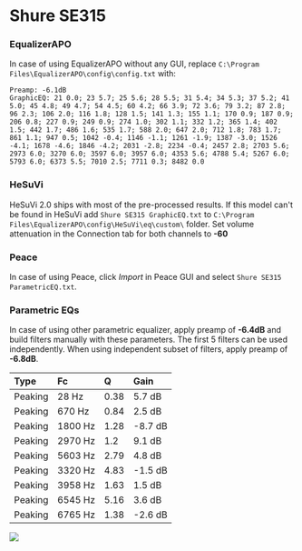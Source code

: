 # Shure SE315

### EqualizerAPO
In case of using EqualizerAPO without any GUI, replace `C:\Program Files\EqualizerAPO\config\config.txt`
with:
```
Preamp: -6.1dB
GraphicEQ: 21 0.0; 23 5.7; 25 5.6; 28 5.5; 31 5.4; 34 5.3; 37 5.2; 41 5.0; 45 4.8; 49 4.7; 54 4.5; 60 4.2; 66 3.9; 72 3.6; 79 3.2; 87 2.8; 96 2.3; 106 2.0; 116 1.8; 128 1.5; 141 1.3; 155 1.1; 170 0.9; 187 0.9; 206 0.8; 227 0.9; 249 0.9; 274 1.0; 302 1.1; 332 1.2; 365 1.4; 402 1.5; 442 1.7; 486 1.6; 535 1.7; 588 2.0; 647 2.0; 712 1.8; 783 1.7; 861 1.1; 947 0.5; 1042 -0.4; 1146 -1.1; 1261 -1.9; 1387 -3.0; 1526 -4.1; 1678 -4.6; 1846 -4.2; 2031 -2.8; 2234 -0.4; 2457 2.8; 2703 5.6; 2973 6.0; 3270 6.0; 3597 6.0; 3957 6.0; 4353 5.6; 4788 5.4; 5267 6.0; 5793 6.0; 6373 5.5; 7010 2.5; 7711 0.3; 8482 0.0
```

### HeSuVi
HeSuVi 2.0 ships with most of the pre-processed results. If this model can't be found in HeSuVi add
`Shure SE315 GraphicEQ.txt` to `C:\Program Files\EqualizerAPO\config\HeSuVi\eq\custom\` folder.
Set volume attenuation in the Connection tab for both channels to **-60**

### Peace
In case of using Peace, click *Import* in Peace GUI and select `Shure SE315 ParametricEQ.txt`.

### Parametric EQs
In case of using other parametric equalizer, apply preamp of **-6.4dB** and build filters manually
with these parameters. The first 5 filters can be used independently.
When using independent subset of filters, apply preamp of **-6.8dB**.

| Type    | Fc      |    Q | Gain    |
|:--------|:--------|:-----|:--------|
| Peaking | 28 Hz   | 0.38 | 5.7 dB  |
| Peaking | 670 Hz  | 0.84 | 2.5 dB  |
| Peaking | 1800 Hz | 1.28 | -8.7 dB |
| Peaking | 2970 Hz | 1.2  | 9.1 dB  |
| Peaking | 5603 Hz | 2.79 | 4.8 dB  |
| Peaking | 3320 Hz | 4.83 | -1.5 dB |
| Peaking | 3958 Hz | 1.63 | 1.5 dB  |
| Peaking | 6545 Hz | 5.16 | 3.6 dB  |
| Peaking | 6765 Hz | 1.38 | -2.6 dB |

![](https://raw.githubusercontent.com/jaakkopasanen/AutoEq/master/results/innerfidelity/sbaf-serious/Shure%20SE315/Shure%20SE315.png)
